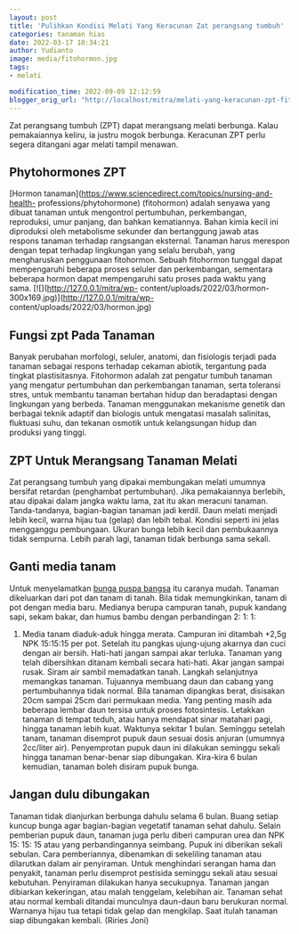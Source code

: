 ```yaml
---
layout: post
title: 'Pulihkan Kondisi Melati Yang Keracunan Zat perangsang tumbuh'
categories: tanaman hias
date: 2022-03-17 10:34:21
author: Yudianto
image: media/fitohormon.jpg
tags:
- melati

modification_time: 2022-09-09 12:12:59
blogger_orig_url: "http://localhost/mitra/melati-yang-keracunan-zpt-fitohormon.html"
---
```


Zat perangsang tumbuh (ZPT) dapat merangsang melati berbunga. Kalau
pemakaiannya keliru, ia justru mogok berbunga. Keracunan ZPT perlu segera
ditangani agar melati tampil menawan.

## Phytohormones ZPT

[Hormon tanaman](https://www.sciencedirect.com/topics/nursing-and-health-
professions/phytohormone) (fitohormon) adalah senyawa yang dibuat tanaman
untuk mengontrol pertumbuhan, perkembangan, reproduksi, umur panjang, dan
bahkan kematiannya. Bahan kimia kecil ini diproduksi oleh metabolisme sekunder
dan bertanggung jawab atas respons tanaman terhadap rangsangan eksternal.
Tanaman harus merespon dengan tepat terhadap lingkungan yang selalu berubah,
yang mengharuskan penggunaan fitohormon. Sebuah fitohormon tunggal dapat
mempengaruhi beberapa proses seluler dan perkembangan, sementara beberapa
hormon dapat mempengaruhi satu proses pada waktu yang sama.
[![](http://127.0.0.1/mitra/wp-
content/uploads/2022/03/hormon-300x169.jpg)](http://127.0.0.1/mitra/wp-
content/uploads/2022/03/hormon.jpg)

## Fungsi zpt Pada Tanaman

Banyak perubahan morfologi, seluler, anatomi, dan fisiologis terjadi pada
tanaman sebagai respons terhadap cekaman abiotik, tergantung pada tingkat
plastisitasnya. Fitohormon adalah zat pengatur tumbuh tanaman yang mengatur
pertumbuhan dan perkembangan tanaman, serta toleransi stres, untuk membantu
tanaman bertahan hidup dan beradaptasi dengan lingkungan yang berbeda. Tanaman
menggunakan mekanisme genetik dan berbagai teknik adaptif dan biologis untuk
mengatasi masalah salinitas, fluktuasi suhu, dan tekanan osmotik untuk
kelangsungan hidup dan produksi yang tinggi.

## ZPT Untuk Merangsang Tanaman Melati

Zat perangsang tumbuh yang dipakai membungakan melati umumnya bersifat
retardan (penghambat pertumbuhan). Jika pemakaiannya berlebih, atau dipakai
dalam jangka waktu lama, zat itu akan meracuni tanaman. Tanda-tandanya,
bagian-bagian tanaman jadi kerdil. Daun melati menjadi lebih kecil, warna
hijau tua (gelap) dan lebih tebal. Kondisi seperti ini jelas mengganggu
pembungaan. Ukuran bunga lebih kecil dan pembukaannya tidak sempurna. Lebih
parah lagi, tanaman tidak berbunga sama sekali.

## Ganti media tanam

Untuk menyelamatkan [bunga puspa bangsa](http://127.0.0.1/mitra/topik/melati)
itu caranya mudah. Tanaman dikeluarkan dari pot dan tanam di tanah. Bila tidak
memungkinkan, tanam di pot dengan media baru. Medianya berupa campuran tanah,
pupuk kandang sapi, sekam bakar, dan humus bambu dengan perbandingan 2: 1: 1:
1. Media tanam diaduk-aduk hingga merata. Campuran ini ditambah +2,5g NPK
15:15:15 per pot. Setelah itu pangkas ujung-ujung akarnya dan cuci dengan air
bersih. Hati-hati jangan sampai akar terluka. Tanaman yang telah dibersihkan
ditanam kembali secara hati-hati. Akar jangan sampai rusak. Siram air sambil
memadatkan tanah. Langkah selanjutnya memangkas tanaman. Tujuannya membuang
daun dan cabang yang pertumbuhannya tidak normal. Bila tanaman dipangkas
berat, disisakan 20cm sampai 25cm dari permukaan media. Yang penting masih ada
beberapa lembar daun tersisa untuk proses fotosintesis. Letakkan tanaman di
tempat teduh, atau hanya mendapat sinar matahari pagi, hingga tanaman lebih
kuat. Waktunya sekitar 1 bulan. Seminggu setelah tanam, tanaman disemprot
pupuk daun sesuai dosis anjuran (umumnya 2cc/liter air). Penyemprotan pupuk
daun ini dilakukan seminggu sekali hingga tanaman benar-benar siap dibungakan.
Kira-kira 6 bulan kemudian, tanaman boleh disiram pupuk bunga.

## Jangan dulu dibungakan

Tanaman tidak dianjurkan berbunga dahulu selama 6 bulan. Buang setiap kuncup
bunga agar bagian-bagian vegetatif tanaman sehat dahulu. Selain pemberian
pupuk daun, tanaman juga perlu diberi campuran urea dan NPK 15: 15: 15 atau
yang perbandingannya seimbang. Pupuk ini diberikan sekali sebulan. Cara
pemberiannya, dibenamkan di sekeliling tanaman atau dilarutkan dalam air
penyiraman. Untuk menghindari serangan hama dan penyakit, tanaman perlu
disemprot pestisida seminggu sekali atau sesuai kebutuhan. Penyiraman
dilakukan hanya secukupnya. Tanaman jangan dibiarkan kekeringan, atau malah
tenggelam, kelebihan air. Tanaman sehat atau normal kembali ditandai munculnya
daun-daun baru berukuran normal. Warnanya hijau tua tetapi tidak gelap dan
mengkilap. Saat itulah tanaman siap dibungakan kembali. (Riries Joni)


